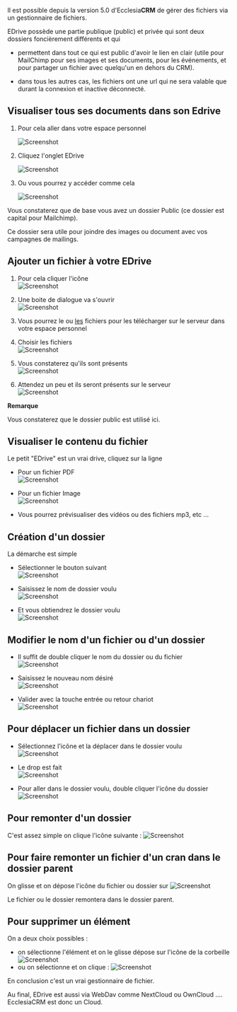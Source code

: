 Il est possible depuis la version 5.0 d'Ecclesia**CRM** de gérer des fichiers via un gestionnaire de fichiers.

EDrive possède une partie publique (public) et privée qui sont deux dossiers foncièrement différents et qui

- permettent dans tout ce qui est public d'avoir le lien en clair (utile pour MailChimp pour ses images et ses documents, pour les événements, et pour partager un fichier avec quelqu'un en dehors du CRM).

- dans tous les autres cas, les fichiers ont une url qui ne sera valable que durant la connexion et inactive déconnecté.


## Visualiser tous ses documents dans son Edrive

1. Pour cela aller dans votre espace personnel

      ![Screenshot](../../img/person/user22.png)

2. Cliquez l'onglet EDrive

      ![Screenshot](../../img/person/user32.png)

3. Ou vous pourrez y accéder comme cela

      ![Screenshot](../../img/person/edrive1.png)


Vous constaterez que de base vous avez un dossier Public (ce dossier est capital pour Mailchimp).

Ce dossier sera utile pour joindre des images ou document avec vos campagnes de mailings.


## Ajouter un fichier à votre EDrive

1. Pour cela cliquer l'icône<br>
       ![Screenshot](../../img/person/edrive2.png)

2. Une boite de dialogue va s'ouvrir<br>
       ![Screenshot](../../img/person/edrive3.png)

3. Vous pourrez le ou <u>les</u> fichiers pour les télécharger sur le serveur dans votre espace personnel<br>

4. Choisir les fichiers<br>
       ![Screenshot](../../img/person/edrive4.png)

5. Vous constaterez qu'ils sont présents<br>
       ![Screenshot](../../img/person/edrive5.png)

6. Attendez un peu et ils seront présents sur le serveur<br>
       ![Screenshot](../../img/person/edrive6.png)


**Remarque**

Vous constaterez que le dossier public est utilisé ici.

## Visualiser le contenu du fichier

Le petit "EDrive" est un vrai drive, cliquez sur la ligne

- Pour un fichier PDF<br>
       ![Screenshot](../../img/person/edrive7.png)

- Pour un fichier Image<br>
       ![Screenshot](../../img/person/edrive8.png)

- Vous pourrez prévisualiser des vidéos ou des fichiers mp3, etc ...

## Création d'un dossier

La démarche est simple

- Sélectionner le bouton suivant<br>
       ![Screenshot](../../img/person/edrive9.png)

- Saisissez le nom de dossier voulu<br>
       ![Screenshot](../../img/person/edrive10.png)

- Et vous obtiendrez le dossier voulu<br>
       ![Screenshot](../../img/person/edrive11.png)

## Modifier le nom d'un fichier ou d'un dossier

- Il suffit de double cliquer le nom du dossier ou du fichier<br>
       ![Screenshot](../../img/person/edrive12.png)

- Saisissez le nouveau nom désiré<br>
       ![Screenshot](../../img/person/edrive13.png)

- Valider avec la touche entrée ou retour chariot<br>
       ![Screenshot](../../img/person/edrive14.png)

## Pour déplacer un fichier dans un dossier

- Sélectionnez l'icône et la déplacer dans le dossier voulu<br>
       ![Screenshot](../../img/person/edrive15.png)

- Le drop est fait<br>
       ![Screenshot](../../img/person/edrive16.png)

- Pour aller dans le dossier voulu, double cliquer l'icône du dossier<br>
       ![Screenshot](../../img/person/edrive17.png)

## Pour remonter d'un dossier

C'est assez simple on clique l'icône suivante : ![Screenshot](../../img/person/edrive18.png)

## Pour faire remonter un fichier d'un cran dans le dossier parent

On glisse et on dépose l'icône du fichier ou dossier sur ![Screenshot](../../img/person/edrive18.png)

Le fichier ou le dossier remontera dans le dossier parent.

## Pour supprimer un élément

On a deux choix possibles :

- on sélectionne l'élément et on le glisse dépose sur l'icône de la corbeille ![Screenshot](../../img/person/edrive19.png)
- ou on sélectionne et on clique : ![Screenshot](../../img/person/edrive19.png)


En conclusion c'est un vrai gestionnaire de fichier.

Au final, EDrive est aussi via WebDav comme NextCloud ou OwnCloud .... EcclesiaCRM est donc un Cloud.

